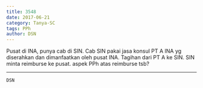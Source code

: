 ```yaml
---
title: 3548
date: 2017-06-21
category: Tanya-SC
tags: PPh
author: DSN
---
```


Pusat di INA, punya cab di SIN. Cab SIN pakai jasa konsul PT A INA yg diserahkan dan dimanfaatkan oleh pusat INA. Tagihan dari PT A ke SIN. SIN minta reimburse ke pusat. aspek PPh atas reimburse tsb?

---



`DSN`
